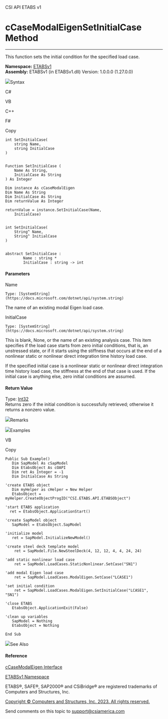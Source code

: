﻿

CSI API ETABS v1

# cCaseModalEigenSetInitialCase Method  
  
---  
  
This function sets the initial condition for the specified load case.

**Namespace:** [ETABSv1](2780f1b8-2033-5289-2298-1cdb2a7508d9.htm)  
**Assembly:** ETABSv1 (in ETABSv1.dll) Version: 1.0.0.0 (1.27.0.0)

![](../icons/SectionExpanded.png)Syntax

C#

VB

C++

F#

Copy

    
    
    int SetInitialCase(
    	string Name,
    	string InitialCase
    )
    
    
    Function SetInitialCase ( 
    	Name As String,
    	InitialCase As String
    ) As Integer
    
    Dim instance As cCaseModalEigen
    Dim Name As String
    Dim InitialCase As String
    Dim returnValue As Integer
    
    returnValue = instance.SetInitialCase(Name, 
    	InitialCase)
    
    
    int SetInitialCase(
    	String^ Name, 
    	String^ InitialCase
    )
    
    
    abstract SetInitialCase : 
            Name : string * 
            InitialCase : string -> int 
    

#### Parameters

Name

    Type: [SystemString](https://docs.microsoft.com/dotnet/api/system.string)  
The name of an existing modal Eigen load case.

InitialCase

    Type: [SystemString](https://docs.microsoft.com/dotnet/api/system.string)  
This is blank, None, or the name of an existing analysis case. This item
specifies if the load case starts from zero initial conditions, that is, an
unstressed state, or if it starts using the stiffness that occurs at the end
of a nonlinear static or nonlinear direct integration time history load case.

If the specified initial case is a nonlinear static or nonlinear direct
integration time history load case, the stiffness at the end of that case is
used. If the initial case is anything else, zero initial conditions are
assumed.

#### Return Value

Type: [Int32](https://docs.microsoft.com/dotnet/api/system.int32)  
Returns zero if the initial condition is successfully retrieved; otherwise it
returns a nonzero value.

![](../icons/SectionExpanded.png)Remarks

![](../icons/SectionExpanded.png)Examples

VB

Copy

    
    
    Public Sub Example()
       Dim SapModel As cSapModel
       Dim EtabsObject As cOAPI
       Dim ret As Integer = -1
       Dim InitialCase As String
    
    'create ETABS object
       Dim myHelper as cHelper = New Helper
       EtabsObject = myHelper.CreateObjectProgID("CSI.ETABS.API.ETABSObject")
    
    'start ETABS application
      ret = EtabsObject.ApplicationStart()
    
    'create SapModel object
       SapModel = EtabsObject.SapModel
    
    'initialize model
       ret = SapModel.InitializeNewModel()
    
    'create steel deck template model
        ret = SapModel.File.NewSteelDeck(4, 12, 12, 4, 4, 24, 24)
    
    'add static nonlinear load case
        ret = SapModel.LoadCases.StaticNonlinear.SetCase("SN1")
    
    'add modal Eigen load case
        ret = SapModel.LoadCases.ModalEigen.SetCase("LCASE1")
    
    'set initial condition
        ret = SapModel.LoadCases.ModalEigen.SetInitialCase("LCASE1", "SN1")
    
    'close ETABS
       EtabsObject.ApplicationExit(False)
    
    'clean up variables
       SapModel = Nothing
       EtabsObject = Nothing
    
    End Sub

![](../icons/SectionExpanded.png)See Also

#### Reference

[cCaseModalEigen Interface](ce70bec1-1d64-58a3-047b-ac9da596193f.htm)

[ETABSv1 Namespace](2780f1b8-2033-5289-2298-1cdb2a7508d9.htm)

ETABS®, SAFE®, SAP2000® and CSiBridge® are registered trademarks of Computers
and Structures, Inc.  

[Copyright © Computers and Structures, Inc. 2023. All rights
reserved.](http://www.csiamerica.com)

Send comments on this topic to
[support@csiamerica.com](mailto:support%40csiamerica.com?Subject=CSI%20API%20ETABS%20v1)

